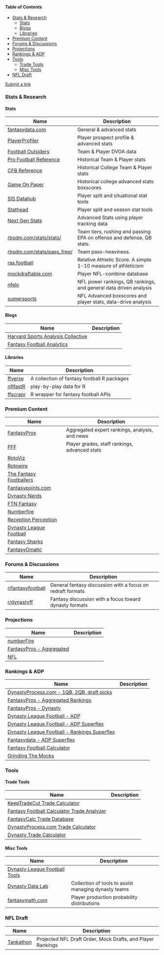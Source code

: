 #### Table of Contents

- [Stats & Research](#stats--research)
  - [Stats](#stats)
  - [Blogs](#blogs)
  - [Libraries](#libraries)
- [Premium Content](#premium-content)
- [Forums & Discussions](#forums--discussions)
- [Projections](#projections)
- [Rankings & ADP](#rankings--adp)
- [Tools](#tools)
  - [Trade Tools](#trade-tools)
  - [Misc Tools](#misc-tools)
- [NFL Draft](#nfl-draft)

[Submit a link](https://github.com/mistakia/league/issues/new?assignees=&labels=kind%2Fcontent%2C+status%2Fready&projects=&template=submit-a-link-resource.md&title=Add+resource%3A+%3CURL%3E)

### Stats & Research

#### Stats

| Name                                                              | Description                                                           |
| ----------------------------------------------------------------- | --------------------------------------------------------------------- |
| [fantasydata.com](https://fantasydata.com/nfl)                    | General & advanced stats                                              |
| [PlayerProfiler](https://www.playerprofiler.com/)                 | Player prospect profile & advanced stats                              |
| [Football Outsiders](https://www.footballoutsiders.com/)          | Team & Player DVOA data                                               |
| [Pro Football Reference](https://www.pro-football-reference.com/) | Historical Team & Player stats                                        |
| [CFB Reference](https://www.sports-reference.com/cfb/)            | Historical College Team & Player stats                                |
| [Game On Paper](https://gameonpaper.com/cfb)                      | Historical college advanced stats boxscores                           |
| [SIS Datahub](https://sisdatahub.com/)                            | Player split and situational stat tools                               |
| [Stathead](https://stathead.com/football/)                        | Player split and season stat tools                                    |
| [Next Gen Stats](https://nextgenstats.nfl.com/)                   | Advanced Stats using player tracking data                             |
| [rbsdm.com/stats/stats/](https://rbsdm.com/stats/stats/)          | Team tiers, rushing and passing EPA on offense and defense, QB stats. |
| [rbsdm.com/stats/pass_freq/](https://rbsdm.com/stats/pass_freq/)  | Team pass-heaviness.                                                  |
| [ras.football](https://ras.football/)                             | Relative Athletic Score. A simple 1-10 measure of athleticism         |
| [mockdraftable.com](https://www.mockdraftable.com/)               | Player NFL-combine database                                           |
| [nfelo](https://www.nfeloapp.com/)                                | NFL power rankings, QB rankings, and general data driven analysis     |
| [sumersports](https://sumersports.com/)                           | NFL Advanced boxscores and player stats, data-drive analysis          |

#### Blogs

| Name                                                                    | Description |
| ----------------------------------------------------------------------- | ----------- |
| [Harvard Sports Analysis Collective](http://harvardsportsanalysis.org/) |             |
| [Fantasy Football Analytics](https://fantasyfootballanalytics.net/)     |             |

#### Libraries

| Name                                                    | Description                                 |
| ------------------------------------------------------- | ------------------------------------------- |
| [ffverse](https://www.ffverse.com/)                     | A collection of fantasy football R packages |
| [nflfastR](https://www.nflfastr.com/)                   | play-by-play data for R                     |
| [ffscrapr](https://github.com/dynastyprocess/ffscrapr/) | R wrapper for fantasy football APIs         |

### Premium Content

| Name                                                              | Description                                    |
| ----------------------------------------------------------------- | ---------------------------------------------- |
| [FantasyPros](https://www.fantasypros.com/)                       | Aggregated expert rankings, analysis, and news |
| [PFF](https://www.pff.com/fantasy)                                | Player grades, staff rankings, advanced stats  |
| [RotoViz](http://www.rotoviz.com/)                                |                                                |
| [Rotowire](https://www.rotowire.com/football/)                    |                                                |
| [The Fantasy Footballers](https://www.thefantasyfootballers.com/) |                                                |
| [Fantasypoints.com](https://www.fantasypoints.com/)               |                                                |
| [Dynasty Nerds](https://www.dynastynerds.com/)                    |                                                |
| [FTN Fantasy](https://ftnfantasy.com/)                            |                                                |
| [Numberfire](https://www.numberfire.com/)                         |                                                |
| [Reception Perception](https://receptionperception.com/)          |                                                |
| [Dynasty League Football](https://dynastyleaguefootball.com/)     |                                                |
| [Fantasy Sharks](https://www.fantasysharks.com/)                  |                                                |
| [FantasyOmatic](https://fantasyomatic.com/)                       |                                                |

### Forums & Discussions

| Name                                                          | Description                                                |
| ------------------------------------------------------------- | ---------------------------------------------------------- |
| [r/fantasyfootball](https://www.reddit.com/r/fantasyfootball) | General fantasy discussion with a focus on redraft formats |
| [r/dynastyff](https://www.reddit.com/r/dynastyff)             | Fantasy discussion with a focus toward dynasty formats     |

### Projections

| Name                                                                              | Description |
| --------------------------------------------------------------------------------- | ----------- |
| [numberFire](https://www.numberfire.com/nfl/fantasy/fantasy-football-projections) |             |
| [FantasyPros - Aggregated](https://www.fantasypros.com/nfl/projections/qb.php)    |             |
| [NFL](https://fantasy.nfl.com/research/projections)                               |             |

### Rankings & ADP

| Name                                                                                                                                         | Description |
| -------------------------------------------------------------------------------------------------------------------------------------------- | ----------- |
| [DynastyProcess.com - 1QB, 2QB, draft picks](https://docs.google.com/spreadsheets/d/19YvN6ac_2VEsdumylgsBd4hi_YTmeBUIi6s0hmSV3RA/edit#gid=0) |             |
| [FantasyPros - Aggregated Rankings](https://www.fantasypros.com/nfl/rankings/consensus-cheatsheets.php)                                      |             |
| [FantasyPros - Dynasty](https://www.fantasypros.com/nfl/rankings/dynasty-overall.php)                                                        |             |
| [Dynasty League Football - ADP](https://dynastyleaguefootball.com/adp-over-time/)                                                            |             |
| [Dynasty League Football - ADP Superflex](https://dynastyleaguefootball.com/adp/superflex-adp.php)                                           |             |
| [Dynasty League Football - Rankings Superflex](https://dynastyleaguefootball.com/dynasty-superflex-rankings/)                                |             |
| [Fantasydata - ADP Superflex](https://fantasydata.com/nfl/fantasy-football-2qb-adp-rankings)                                                 |             |
| [Fantasy Football Calculator](https://fantasyfootballcalculator.com/)                                                                        |             |
| [Grinding The Mocks](https://grindingthemocks.shinyapps.io/Dashboard/)                                                                       |             |

### Tools

#### Trade Tools

| Name                                                                                               | Description |
| -------------------------------------------------------------------------------------------------- | ----------- |
| [KeepTradeCut Trade Calculator](https://keeptradecut.com/trade-calculator)                         |             |
| [Fantasy Football Calculator Trade Analyzer](https://fantasyfootballcalculator.com/trade-analyzer) |             |
| [FantasyCalc Trade Database](https://www.fantasycalc.com/#/tradedatabase)                          |             |
| [DynastyProcess.com Trade Calculator](https://apps.dynastyprocess.com/calculator/)                 |             |
| [Dynasty Trade Calculator](https://dynastytradecalculator.com/)                                    |             |

#### Misc Tools

| Name                                                                     | Description                                          |
| ------------------------------------------------------------------------ | ---------------------------------------------------- |
| [Dynasty League Football Tools](https://dynastyleaguefootball.com/tools) |                                                      |
| [Dynasty Data Lab](https://dynastydatalab.com/)                          | Collection of tools to assist managing dynasty teams |
| [fantasymath.com](https://fantasymath.com/#/)                            | Player production probability distributions          |

### NFL Draft

| Name                                      | Description                                                 |
| ----------------------------------------- | ----------------------------------------------------------- |
| [Tankathon](http://www.tankathon.com/nfl) | Projected NFL Draft Order, Mock Drafts, and Player Rankings |
